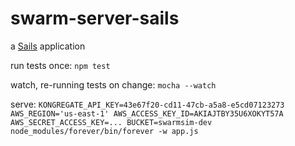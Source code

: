 # swarm-server-sails

a [Sails](http://sailsjs.org) application

run tests once: `npm test`

watch, re-running tests on change: `mocha --watch`

serve: `KONGREGATE_API_KEY=43e67f20-cd11-47cb-a5a8-e5cd07123273 AWS_REGION='us-east-1' AWS_ACCESS_KEY_ID=AKIAJTBY35U6XOKYT57A AWS_SECRET_ACCESS_KEY=... BUCKET=swarmsim-dev node_modules/forever/bin/forever -w app.js`
